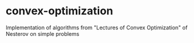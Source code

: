 # convex-optimization
Implementation of algorithms from "Lectures of Convex Optimization" of Nesterov on simple problems
